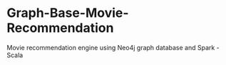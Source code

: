 # Graph-Base-Movie-Recommendation
Movie recommendation engine using Neo4j graph database and Spark - Scala 

